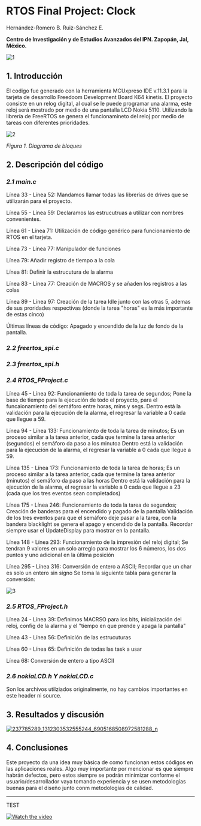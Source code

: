 # **RTOS Final Project: Clock**

Hernández-Romero B. Ruiz-Sánchez E.

**Centro de Investigación y de Estudios Avanzados del IPN. Zapopán, Jal, México.**

![1](https://user-images.githubusercontent.com/78750648/131061290-1aff4f6a-679c-4579-a347-c069272e0be0.png)

## **1. Introducción**

El codigo fue generado con la herramienta MCUxpreso IDE v.11.3.1 para la tarjeta de desarrollo Freedoom Development Board K64 kinetis. El proyecto consiste en un relog digital, al cual se le puede programar una alarma, este reloj será mostrado por medio de una pantalla LCD Nokia 5110. Utilizando la librería de FreeRTOS se genera el funcionamineto del reloj por medio de tareas con diferentes prioridades.

![2](https://user-images.githubusercontent.com/78750648/131061861-4aa66916-65c5-448b-9d08-9eb4e4e324d4.JPG)

*Figura 1. Diagrama de bloques* 

## **2. Descripción del código**

### *2.1  main.c*

Línea 33 - Línea 52: Mandamos llamar todas las librerías de drives que se utilizarán para el proyecto. 

Línea 55 - Línea 59: Declaramos las estrucutruas a utilizar con nombres convenientes.

Línea 61 - Línea 71: Utilización de código genérico para funcionamiento de RTOS en el tarjeta.

Línea 73 - Línea 77: Manipulador de funciones

Línea 79: Añadir registro de tiempo a la cola

Línea 81: Definir la estrucutura de la alarma

Línea 83 - Línea 77: Creación de MACROS y se añaden los registros a las colas

Línea 89 - Línea 97: Creación de la tarea Idle junto con las otras 5, ademas de sus proridades respectivas (donde la tarea "horas" es la más importante de estas cinco)

Últimas líneas de código: Apagado y encendido de la luz de fondo de la pantalla.

### *2.2 freertos_spi.c*



### *2.3 freertos_spi.h*



### *2.4 RTOS_FProject.c*

Línea 45 - Línea 92:  Funcionamiento de toda la tarea de segundos;
                      Pone la base de tiempo para la ejecución de todo el proyecto, para el funcaionamiento del semáforo entre horas, mins y segs.
                      Dentro está la validación para la ejecución de la alarma, el regresar la variable a 0 cada que llegue a 59.
                      
Línea 94 - Línea 133:   Funcionamiento de toda la tarea de minutos;
                        Es un proceso similar a la tarea anterior, cada que termine la tarea anterior (segundos) el semáforo da paso a los minutoa
                        Dentro está la validación para la ejecución de la alarma, el regresar la variable a 0 cada que llegue a 59.                      

Línea 135 - Línea 173:  Funcionamiento de toda la tarea de horas;
                        Es un proceso similar a la tarea anterior, cada que termine la tarea anterior (minutos) el semáforo da paso a las horas
                        Dentro está la validación para la ejecución de la alarma, el regresar la variable a 0 cada que llegue a 23 (cada que los tres eventos sean completados) 
                          
Línea 175 - Línea 246:  Funcionamiento de toda la tarea de segundos;
                        Creación de banderas para el encendido y pagado de la pantalla
                        Validación de los tres eventos para que el semáforo deje pasar a la tarea, con la bandera blacklight se genera el apago y encendido de la pantalla.
                        Recordar siempre usar el UpdateDisplay para mostrar en la pantalla.
                        
Línea 148 - Línea 293:  Funcionamiento de la impresión del reloj digital;
                        Se tendran 9 valores en un solo arreglo para mostrar los 6 números, los dos puntos y uno adicional en la última posición
                        
Línea 295 - Línea 316:  Conversión de entero a ASCII;
                        Recordar que un char es solo un entero sin signo
                        Se toma la siguiente tabla para generar la conversión:
                        
![3](https://user-images.githubusercontent.com/78750648/131067708-17735ea8-e202-47d1-ad0b-44b4f5cfe3cb.JPG)

### *2.5 RTOS_FProject.h*

Línea 24 - Línea 39: Definimos MACRSO para los bits, inicialización del reloj, config de la alarma y el "tiempo en que prende y apaga la pantalla"

Línea 43 - Línea 56: Definición de las estrucuturas

Línea 60 - Línea 65: Definición de todas las task a usar

Línea 68: Conversión de entero a tipo ASCII

### *2.6 nokiaLCD.h Y nokiaLCD.c*

Son los archivos utilziados originalmente, no hay cambios importantes en este header ni source.

## **3. Resultados y discusión**

[![237785289_1312303532555244_6905168508972581288_n](https://user-images.githubusercontent.com/78750648/131064272-a7f0e32f-1a90-4e3c-a59c-b140c4c4abd4.png)](https://drive.google.com/file/d/11De023Jxu4Roi6CscvxIsyxqTosrB-H_/view?usp=sharing)

## **4. Conclusiones**

Este proyecto da una idea muy básica de como funcionan estos códigos en las aplicaciones reales. Algo muy importante por mencionar es que siempre habrán defectos, pero estos siempre se podrán minimizar conforme el usuario/desarrollador vaya tomando experiencia y se usen metodologías buenas para el diseño junto conm metodologías de calidad.

-----------------------------------------------------------------------------------------------------------------------------------------------------------------------------------

TEST

[![Watch the video](https://img.youtube.com/vi/6DeDzsCGbsQ/maxresdefault.jpg)](https://youtu.be/6DeDzsCGbsQ)
